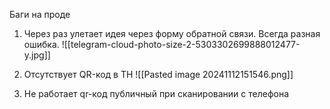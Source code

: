 Баги на проде

1. Через раз улетает идея через форму обратной связи. Всегда разная ошибка.
![[telegram-cloud-photo-size-2-5303302699888012477-y.jpg]]

2. Отсутствует QR-код в ТН
![[Pasted image 20241112151546.png]]

3. Не работает qr-код публичный при сканировании с телефона